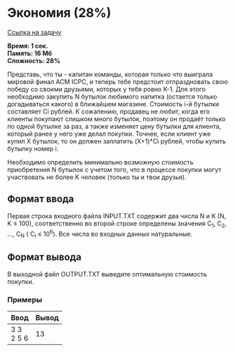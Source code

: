 <h1 class="title">Экономия (28%)</h1>
<p><a href="https://acmp.ru/index.asp?main=task&id_task=916" target="_blank">Ссылка на задачу</a></p>
<p><b>Время: 1 сек.<br>Память: 16 Мб<br>Сложность: 28%</b></p>
<p>Представь, что ты - капитан команды, которая только что выиграла мировой финал ACM ICPC, и теперь тебе предстоит отпраздновать свою победу со своими друзьями, которых у тебя ровно K-1. Для этого необходимо закупить N бутылок любимого напитка (остается только догадываться какого) в ближайшем магазине. Стоимость i-й бутылки составляет Ci рублей. К сожалению, продавец не любит, когда его клиенты покупают слишком много бутылок, поэтому он продаёт только по одной бутылке за раз, а также изменяет цену бутылки для клиента, который ранее у него уже делал покупки. Точнее, если клиент уже купил X бутылок, то он должен заплатить (X+1)*Ci рублей, чтобы купить бутылку номер i.</p>
<p>Необходимо определить минимально возможную стоимость приобретения N бутылок с учетом того, что в процессе покупки могут участвовать не более K человек (только ты и твои друзья).</p>
<h2>Формат ввода</h2>
<p class="text">
Первая строка входного файла INPUT.TXT содержит два числа N и K (N, K ≤ 100), соответственно во второй строке определены значения C<sub>1</sub>, C<sub>2</sub>, ..., C<sub>N</sub> ( C<sub>i</sub> ≤ 10<sup>6</sup>). Все числа во входных данных натуральные.
</p>
<h2>Формат вывода</h2>
<p class=text>
В выходной файл OUTPUT.TXT выведите оптимальную стоимость покупки.
</p>
<h3>Примеры</h3>
<table class="sample-tests">
  <thead>
     <tr>
        <th>Ввод</th>
        <th>Вывод</th>
     </tr>
  </thead>
  <tbody>
     <tr>
        <td>3 3<br>
            2 5 6</td>
        <td>13</td>
     </tr>
  </tbody>
</table>